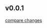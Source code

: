 

## v0.0.1

[compare changes](https://github.com/modbender/nuxt-tiptap-editor/compare/v0.0.1...v0.0.1)

